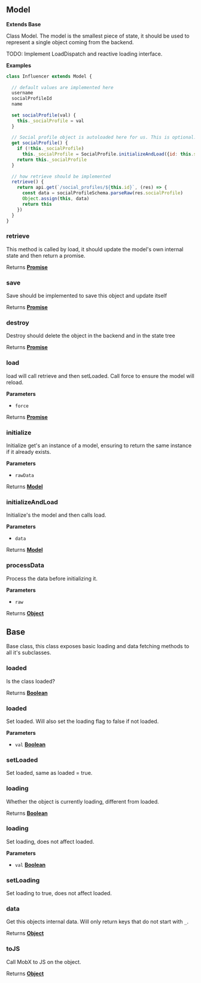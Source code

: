 <!-- Generated by documentation.js. Update this documentation by updating the source code. -->

## Model

**Extends Base**

Class Model.
The model is the smallest piece of state, it should be used to represent a single object coming from the backend.

TODO: Implement LoadDispatch and reactive loading interface.

**Examples**

```javascript
class Influencer extends Model {
  
  // default values are implemented here
  username
  socialProfileId
  name
  
  set socialProfile(val) {
    this._socialProfile = val
  }
  
  // Social profile object is autoloaded here for us. This is optional.
  get socialProfile() {
    if (!this._socialProfile)
      this._socialProfile = SocialProfile.initializeAndLoad({id: this.socialProfileId});
    return this._socialProfile
  }
  
  // how retrieve should be implemented
  retrieve() {
    return api.get(`/social_profiles/${this.id}`, (res) => {
      const data = socialProfileSchema.parseRaw(res.socialProfile)
      Object.assign(this, data)
      return this
    })
  }
}
```

### retrieve

This method is called by load, it should update the model's own internal state and then return a promise.

Returns **[Promise](https://developer.mozilla.org/en-US/docs/Web/JavaScript/Reference/Global_Objects/Promise)** 

### save

Save should be implemented to save this object and update itself

Returns **[Promise](https://developer.mozilla.org/en-US/docs/Web/JavaScript/Reference/Global_Objects/Promise)** 

### destroy

Destroy should delete the object in the backend and in the state tree

Returns **[Promise](https://developer.mozilla.org/en-US/docs/Web/JavaScript/Reference/Global_Objects/Promise)** 

### load

load will call retrieve and then setLoaded. Call force to ensure the model will reload.

**Parameters**

-   `force`  

Returns **[Promise](https://developer.mozilla.org/en-US/docs/Web/JavaScript/Reference/Global_Objects/Promise)** 

### initialize

Initialize get's an instance of a model, ensuring to return the same instance if it already exists.

**Parameters**

-   `rawData`  

Returns **[Model](#model)** 

### initializeAndLoad

Initialize's the model and then calls load.

**Parameters**

-   `data`  

Returns **[Model](#model)** 

### processData

Process the data before initializing it.

**Parameters**

-   `raw`  

Returns **[Object](https://developer.mozilla.org/en-US/docs/Web/JavaScript/Reference/Global_Objects/Object)** 

## Base

Base class, this class exposes basic loading and data fetching methods to all it's subclasses.

### loaded

Is the class loaded?

Returns **[Boolean](https://developer.mozilla.org/en-US/docs/Web/JavaScript/Reference/Global_Objects/Boolean)** 

### loaded

Set loaded. Will also set the loading flag to false if not loaded.

**Parameters**

-   `val` **[Boolean](https://developer.mozilla.org/en-US/docs/Web/JavaScript/Reference/Global_Objects/Boolean)** 

### setLoaded

Set loaded, same as loaded = true.

### loading

Whether the object is currently loading, different from loaded.

Returns **[Boolean](https://developer.mozilla.org/en-US/docs/Web/JavaScript/Reference/Global_Objects/Boolean)** 

### loading

Set loading, does not affect loaded.

**Parameters**

-   `val` **[Boolean](https://developer.mozilla.org/en-US/docs/Web/JavaScript/Reference/Global_Objects/Boolean)** 

### setLoading

Set loading to true, does not affect loaded.

### data

Get this objects internal data. Will only return keys that do not start with `_`.

Returns **[Object](https://developer.mozilla.org/en-US/docs/Web/JavaScript/Reference/Global_Objects/Object)** 

### toJS

Call MobX to JS on the object.

Returns **[Object](https://developer.mozilla.org/en-US/docs/Web/JavaScript/Reference/Global_Objects/Object)** 
